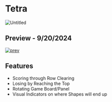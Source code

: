# Tetra
![Untitled](https://github.com/user-attachments/assets/13047131-d761-4fb8-9844-9f36d70bc80c)

## Preview - 9/20/2024
[![prev](https://github.com/user-attachments/assets/65599c65-5afd-4921-84f8-6ac42b6f1209)](https://www.youtube.com/watch?v=5s-3cXFcePE)

## Features
- Scoring through Row Clearing
- Losing by Reaching the Top
- Rotating Game Board/Panel
- Visual Indicators on where Shapes will end up
